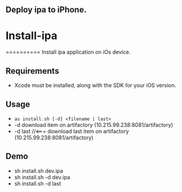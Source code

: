 ## Deploy ipa to iPhone.

# Install-ipa
==========
Install ipa application on iOs device.

## Requirements

* Xcode must be installed, along with the SDK for your iOS version.

## Usage

* `as install.sh [-d] <filename | last>`
* -d download item on artifactory  (10.215.99.238:8081/artifactory)
* -d last //<=== download last item on artifactory (10.215.99.238:8081/artifactory)

## Demo

* sh install.sh dev.ipa
* sh install.sh -d dev.ipa
* sh install.sh -d last
